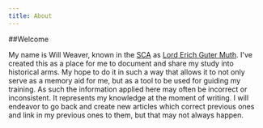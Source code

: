 ```yaml
---
title: About
---
```


##Welcome

My name is Will Weaver, known in the [SCA](https://www.sca.org) as [Lord Erich Guter Muth](https://wiki.eastkingdom.org/index.php?title=Erich_Guter_Muth). I've created this as a place for me to document and share my study into historical arms. My hope to do it in such a way that allows it to not only serve as a memory aid for me, but as a tool to be used for guiding my training. As such the information applied here may often be incorrect or inconsistent. It represents my knowledge at the moment of writing. I will endeavor to go back and create new articles which correct previous ones and link in my previous ones to them, but that may not always happen.
